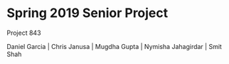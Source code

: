 
# Spring 2019 Senior Project

Project 843

Daniel Garcia | Chris Janusa | Mugdha Gupta | Nymisha Jahagirdar | Smit Shah


